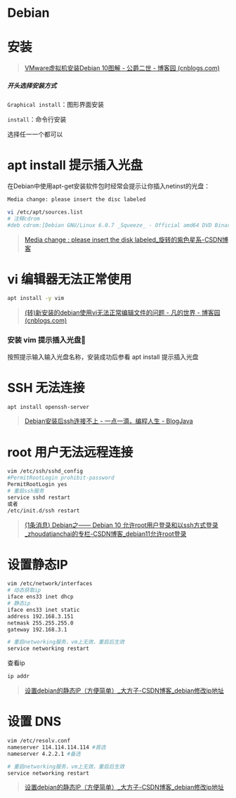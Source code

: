 # Debian

# 安装

> [VMware虚拟机安装Debian 10图解 - 公爵二世 - 博客园 (cnblogs.com)](https://www.cnblogs.com/dukejunior/articles/11405417.html)

##### 开头选择安装方式

`Graphical install`：图形界面安装

`install`：命令行安装

选择任一一个都可以

# apt install 提示插入光盘

在Debian中使用apt-get安装软件包时经常会提示让你插入netinst的光盘：

```bash
Media change: please insert the disc labeled
```

```bash
vi /etc/apt/sources.list
# 注释cdrom
#deb cdrom:[Debian GNU/Linux 6.0.7 _Squeeze_ - Official amd64 DVD Binary-1 20130223-14:06]/ squeeze contrib main
```

> [Media change : please insert the disk labeled_旋转的紫色星系-CSDN博客](https://blog.csdn.net/purplegalaxy/article/details/39495033)

# vi 编辑器无法正常使用

```bash
apt install -y vim
```

> [(转)新安装的debian使用vi无法正常编辑文件的问题 - 凡的世界 - 博客园 (cnblogs.com)](https://www.cnblogs.com/Impulse/articles/14673793.html)

### 安装 vim 提示插入光盘:dog:

按照提示输入输入光盘名称，安装成功后参看 apt install 提示插入光盘

# SSH 无法连接

```bash
apt install openssh-server
```

> [Debian安装后ssh连接不上 - 一点一滴，编程人生 - BlogJava](http://www.blogjava.net/writegull/archive/2010/12/11/340373.html)

# root 用户无法远程连接

```bash
vim /etc/ssh/sshd_config
#PermitRootLogin prohibit-password
PermitRootLogin yes
# 重启ssh服务
service sshd restart
或者
/etc/init.d/ssh restart
```

> [(1条消息) Debian之—— Debian 10 允许root用户登录和以ssh方式登录_zhoudatianchai的专栏-CSDN博客_debian11允许root登录](https://blog.csdn.net/zhoudatianchai/article/details/113740262)

# 设置静态IP

```bash
vim /etc/network/interfaces
# 动态获取ip
iface ens33 inet dhcp
# 静态ip
iface ens33 inet static
address 192.168.3.151
netmask 255.255.255.0
gateway 192.168.3.1

# 重启networking服务，vm上无效，重启后生效
service networking restart
```

查看ip

```bash
ip addr
```

> [设置debian的静态IP（方便简单）_大方子-CSDN博客_debian修改ip地址](https://blog.csdn.net/nzjdsds/article/details/77197246)

# 设置 DNS

```bash
vim /etc/resolv.conf
nameserver 114.114.114.114 #首选
nameserver 4.2.2.1 #备选

# 重启networking服务，vm上无效，重启后生效
service networking restart
```

> [设置debian的静态IP（方便简单）_大方子-CSDN博客_debian修改ip地址](https://blog.csdn.net/nzjdsds/article/details/77197246)

